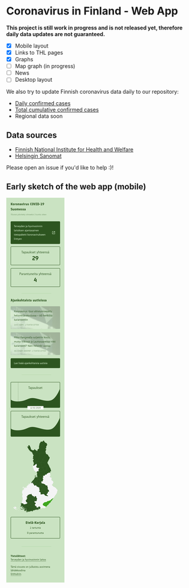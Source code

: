 # Coronavirus in Finland - Web App

**This project is still work in progress and is not released yet, therefore daily data updates are not guaranteed.**

- [x] Mobile layout 
- [x] Links to THL pages 
- [x] Graphs 
- [ ] Map graph (in progress) 
- [ ] News
- [ ] Desktop layout

We also try to update Finnish coronavirus data daily to our repository:

- [Daily confirmed cases](https://raw.githubusercontent.com/ahnl/coronavirus-finland/master/day.csv)
- [Total cumulative confirmed cases](https://raw.githubusercontent.com/ahnl/coronavirus-finland/master/total.csv)
- Regional data soon

## Data sources
- [Finnish National Institute for Health and Welfare](https://thl.fi/fi/web/infektiotaudit-ja-rokotukset/ajankohtaista/ajankohtaista-koronaviruksesta-covid-19)
- [Helsingin Sanomat](https://dynamic.hs.fi/2020/corona-embed-finland/?verticalscroll=false&horizontalscroll=false)

Please open an issue if you'd like to help :)!

## Early sketch of the web app (mobile)

![Luonnos](https://github.com/ahnl/coronavirus-finland/blob/master/luonnos.png?raw=true)